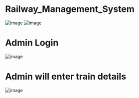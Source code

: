 # Railway_Management_System
![image](https://user-images.githubusercontent.com/73352918/147387882-f42a62cf-ca7f-4add-934b-359da8e409ca.png)
![image](https://user-images.githubusercontent.com/73352918/147387967-576cfc1f-c956-4f2f-9c0d-6422173ce1c7.png)
# Admin Login
![image](https://user-images.githubusercontent.com/73352918/147388052-f49c0b0a-43db-4da3-b480-5ceea9bebc19.png)
# Admin will enter train details
![image](https://user-images.githubusercontent.com/73352918/147388079-0259ef16-5925-46a5-b0f1-c5dbfccc07bd.png)
